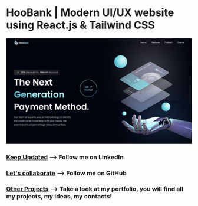 # HooBank | Modern UI/UX website using React.js & Tailwind CSS

![HooBank](src/assets/landing.png)

### [Keep Updated](https://linkedin.com/in/tullio-forneris) --> Follow me on LinkedIn
### [Let's collaborate](https://github.com/sonotullio) --> Follow me on GitHub
### [Other Projects](https://tullio-forneris.it) --> Take a look at my portfolio, you will find all my projects, my ideas, my contacts!